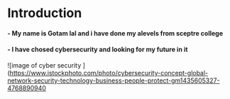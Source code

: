# Introduction
#### - My name is Gotam lal and i have done my alevels from sceptre college
#### - I have chosed cybersecurity and looking for my future in it
![image of cyber security ](https://www.istockphoto.com/photo/cybersecurity-concept-global-network-security-technology-business-people-protect-gm1435605327-4768890940
